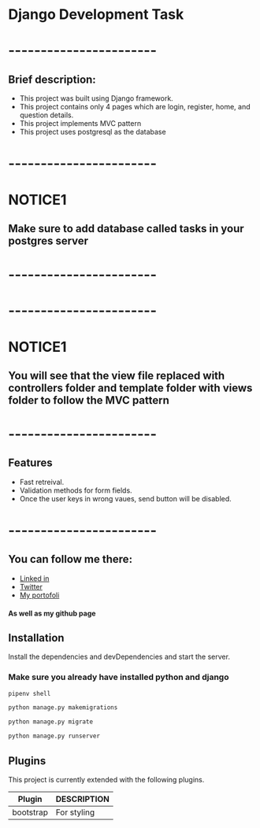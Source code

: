 # Django Development Task
# -----------------------
## Brief description:
- This project was built using Django framework.
- This project contains only 4 pages which are login, register, home, and question details.
- This project implements MVC pattern
- This project uses postgresql as the database

# -----------------------

# NOTICE1

## Make sure to add database called tasks in your postgres server

# -----------------------
# -----------------------

# NOTICE1

## You will see that the view file replaced with controllers folder and template folder with views folder to follow the MVC pattern

# -----------------------

## Features
- Fast retreival.
- Validation methods for form fields.
- Once the user keys in wrong vaues, send button will be disabled.

# -----------------------

## You can follow me there:

- [Linked in](https://www.linkedin.com/in/abdulaziz-baqaleb-1b7752203/)
- [Twitter](https://twitter.com/i_3z1001)
- [My portofoli](https://aziz-portofolio.vercel.app)

#### As well as my github page

## Installation

Install the dependencies and devDependencies and start the server.

### Make sure you already have installed python and django
```sh
pipenv shell
```
```sh
python manage.py makemigrations
```
```sh
python manage.py migrate
```
```sh
python manage.py runserver
```



## Plugins

This project is currently extended with the following plugins.

| Plugin | DESCRIPTION |
| ------ | ------ |
| bootstrap | For styling |


